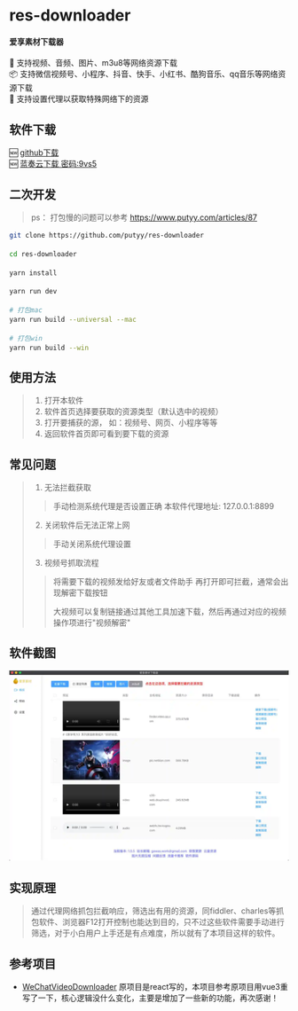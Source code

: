 # res-downloader
#### 爱享素材下载器

💪 支持视频、音频、图片、m3u8等网络资源下载    
📦 支持微信视频号、小程序、抖音、快手、小红书、酷狗音乐、qq音乐等网络资源下载  
🍊 支持设置代理以获取特殊网络下的资源

## 软件下载
🆕 [github下载](https://github.com/putyy/res-downloader/releases)  
🆕 [蓝奏云下载 密码:9vs5](https://wwjv.lanzoum.com/b04wgtfyb)


## 二次开发
> ps： 打包慢的问题可以参考 https://www.putyy.com/articles/87
```sh
git clone https://github.com/putyy/res-downloader

cd res-downloader

yarn install

yarn run dev

# 打包mac
yarn run build --universal --mac

# 打包win
yarn run build --win
```

## 使用方法
> 1. 打开本软件
> 2. 软件首页选择要获取的资源类型（默认选中的视频）
> 3. 打开要捕获的源， 如：视频号、网页、小程序等等
> 4. 返回软件首页即可看到要下载的资源

## 常见问题
> 1. 无法拦截获取
> > 手动检测系统代理是否设置正确 本软件代理地址: 127.0.0.1:8899
> 2. 关闭软件后无法正常上网
> > 手动关闭系统代理设置
> 3. 视频号抓取流程
> > 将需要下载的视频发给好友或者文件助手 再打开即可拦截，通常会出现解密下载按钮
> >
> > 大视频可以复制链接通过其他工具加速下载，然后再通过对应的视频操作项进行"视频解密"

## 软件截图
![](public/show.webp)

## 实现原理
> 通过代理网络抓包拦截响应，筛选出有用的资源，同fiddler、charles等抓包软件、浏览器F12打开控制也能达到目的，只不过这些软件需要手动进行筛选，对于小白用户上手还是有点难度，所以就有了本项目这样的软件。

## 参考项目

- [WeChatVideoDownloader](https://github.com/lecepin/WeChatVideoDownloader) 原项目是react写的，本项目参考原项目用vue3重写了一下，核心逻辑没什么变化，主要是增加了一些新的功能，再次感谢！


